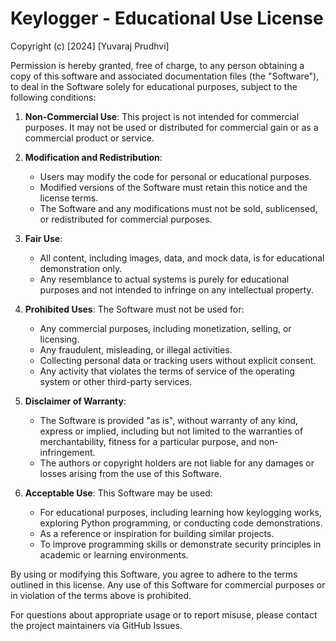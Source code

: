 # Keylogger - Educational Use License

Copyright (c) [2024] [Yuvaraj Prudhvi]

Permission is hereby granted, free of charge, to any person obtaining a copy
of this software and associated documentation files (the "Software"), to deal
in the Software solely for educational purposes, subject to the following conditions:

1. **Non-Commercial Use**: 
   This project is not intended for commercial purposes. It may not be used or distributed for commercial gain or as a commercial product or service.

2. **Modification and Redistribution**: 
   - Users may modify the code for personal or educational purposes.
   - Modified versions of the Software must retain this notice and the license terms.
   - The Software and any modifications must not be sold, sublicensed, or redistributed for commercial purposes.

3. **Fair Use**: 
   - All content, including images, data, and mock data, is for educational demonstration only.
   - Any resemblance to actual systems is purely for educational purposes and not intended to infringe on any intellectual property.

4. **Prohibited Uses**: 
   The Software must not be used for:
   - Any commercial purposes, including monetization, selling, or licensing.
   - Any fraudulent, misleading, or illegal activities.
   - Collecting personal data or tracking users without explicit consent.
   - Any activity that violates the terms of service of the operating system or other third-party services.

5. **Disclaimer of Warranty**: 
   - The Software is provided "as is", without warranty of any kind, express or implied, including but not limited to the warranties of merchantability, fitness for a particular purpose, and non-infringement.
   - The authors or copyright holders are not liable for any damages or losses arising from the use of this Software.

6. **Acceptable Use**: 
   This Software may be used:
   - For educational purposes, including learning how keylogging works, exploring Python programming, or conducting code demonstrations.
   - As a reference or inspiration for building similar projects.
   - To improve programming skills or demonstrate security principles in academic or learning environments.

By using or modifying this Software, you agree to adhere to the terms outlined in this license. Any use of this Software for commercial purposes or in violation of the terms above is prohibited.

For questions about appropriate usage or to report misuse, please contact the project maintainers via GitHub Issues.

